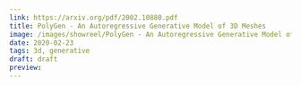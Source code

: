 ```yaml
---
link: https://arxiv.org/pdf/2002.10880.pdf
title: PolyGen - An Autoregressive Generative Model of 3D Meshes
image: /images/showreel/PolyGen - An Autoregressive Generative Model of 3D Meshes.jpg
date: 2020-02-23
tags: 3d, generative
draft: draft
preview:
---
```




